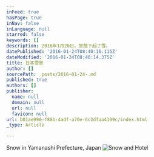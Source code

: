 ```yaml
---
inFeed: true
hasPage: true
inNav: false
inLanguage: null
starred: false
keywords: []
description: 2016年1月20日，旅館下起了雪。
datePublished: '2016-01-24T08:40:16.115Z'
dateModified: '2016-01-24T08:40:14.375Z'
title: 日本雪景
author: []
sourcePath: _posts/2016-01-24-.md
published: true
authors: []
publisher:
  name: null
  domain: null
  url: null
  favicon: null
url: b81ae990-f88b-4adf-a70e-6c2dfaa4199c/index.html
_type: Article

---
```

Snow in Yamanashi Prefecture, Japan
![Snow and Hotel](https://s3-us-west-2.amazonaws.com/the-grid-img/p/be27f50defa20a14ee450e77e5e22cdfb7d072d6.jpg)